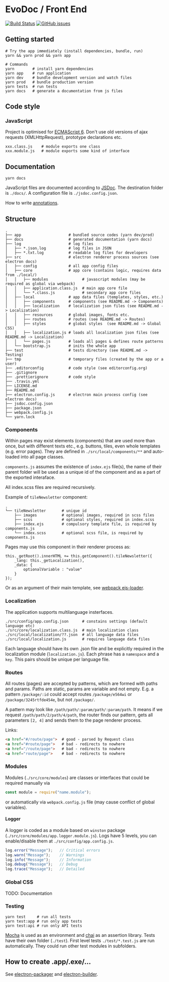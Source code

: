 # EvoDoc / Front End

[![Build Status](https://travis-ci.org/evo-doc/front-end.svg?branch=master)](https://travis-ci.org/evo-doc/front-end)
[![GitHub issues](https://img.shields.io/github/issues/evo-doc/front-end.svg)](https://github.com/evo-doc/front-end/issues)

## Getting started

```
# Try the app immediately (install dependencies, bundle, run)
yarn && yarn prod && yarn app

# Сommands
yarn        # install yarn dependencies
yarn app    # run application
yarn dev    # bundle development version and watch files
yarn prod   # bundle production version
yarn tests  # run tests
yarn docs   # generate a documentation from js files
```

## Code style

### JavaScript
Project is optimised for [ECMAScript 6](http://es6-features.org/).
Don't use old versions of ajax requests (XMLHttpRequest), prototype declarations etc.

```
xxx.class.js    # module exports one class
xxx.module.js   # module exports some kind of interface
```

## Documentation

```
yarn docs
```

JavaScript files are documented according to [JSDoc](http://usejsdoc.org/).
The destination folder is `./docs/`. A configuration file is `./jsdoc.config.json`.

How to write [annotations](http://usejsdoc.org/tags-type.html).

## Structure
```
.
├── app                     # bundled source codes (yarn dev/prod)
├── docs                    # generated documentation (yarn docs)
├── log                     # log files
│   ├── *.json.log          # log files in JSON
│   ├── *.txt.log           # readable log files for developers
├── src                     # electron renderer process sources (see electron docs)
│   ├── config              # all app config files
│   ├── core                # app core (contains logic, requires data from ./local/)
│   │   ├── modules               # javascript modules (may be required as global via webpack)
│   │   ├── application.class.js  # main app core file
│   │   └── *.class.js            # secondary app core files
│   ├── local               # app data files (templates, styles, etc.)
│   │   ├── components      # components (see README.md -> Components)
│   │   ├── localization    # localization json files (see README.md -> Localization)
│   │   ├── resources       # global images, fonts etc.
│   │   ├── routes          # routes (see README.md -> Routes)
│   │   ├── styles          # global styles  (see README.md -> Global CSS)
│   │   ├── localization.js # loads all localization json files (see README.md -> Localization)
│   │   └── pages.js        # loads all pages & defines route patterns
│   └── bootstrap.js        # inits the whole app
├── test                    # tests directory (see README.md -> Testing)
├── tmp                     # temporary files (created by the app or a user)
├── .editorconfig           # code style (see editorconfig.org)
├── .gitignore
├── .prettierignore         # code style
├── .travis.yml
├── LICENSE.md
├── README.md
├── electron.config.js      # electron main process config (see electron docs)
├── jsdoc.config.json
├── package.json
├── webpack.config.js
└── yarn.lock
```


### Components
Within pages may exist elements (components) that are used more than once, but with different texts etc., e.g. buttons, tiles, even whole templates (e.g. error pages). They are defined in `./src/local/components/**` and auto-loaded into all page classes.

`components.js` assumes the existence of `index.ejs` file(s), the name of their parent folder will be used as a unique id of the component and as a part of the exported interaface.

All index.scss files are required recursively.

Example of `tileNewsletter` component:
 ```
 .
 └── tileNewsletter       # unique id
     ├── images           # optional images, required in scss files
     ├── scss             # optional styles, required in index.scss
     ├── index.ejs        # compulsory template file, is required by components.js
     └── index.scss       # optional scss file, is required by components.js

```

Pages may use this component in their renderer process as:
```
this._getRoot().innerHTML += this.getComponent().tileNewsletter({
	_lang: this._getLocalization(),
	_data: {
		optionalVariable : "value"
	}
});
```

Or as an argument of their main template, see [webpack ejs-loader](https://github.com/okonet/ejs-loader).


### Localization

The application supports multilanguage insterfaces.

```
./src/config/app.config.json      # constains settings (default language etc)
./src/core/localization.class.js  # main localization class
./src/local/localization/??.json  # all language data files
./src/local/localization.js       # requires language data files
```

Each language should have its own .json file and be explicitly required in the localization module (`localization.js`). Each phrase has a `namespace` and a `key`. This pairs should be unique per language file.

### Routes
All routes (pages) are accepted by patterns, which are formed with paths and params. Paths are static, params are variable and not empty. E.g. a pattern `/package/:id` could accept routes `/package/e564wi` or `/package/3245rtfde454e`, but not `/package/`.

A pattern may look like `/path/path/:param/path/:param/path`. It means if we request `/path/path/2/path/4/path`, the router finds our pattern, gets all parameters `[2, 4]` and sends them to the page renderer process.

Links:

```html
<a href="#/route/page">  # good - parsed by Request class
<a href="#route/page">   # bad - redirects to nowhere
<a href="/route/page">   # bad - redirects to nowhere
<a href="route/page">    # bad - redirects to nowhere
```

### Modules
Modules (`./src/core/modules`) are classes or interfaces that could be required manually via
```js
const module = require("name.module");
```
or automatically via `webpack.config.js` file (may cause conflict of global variables).

#### Logger
A logger is coded as a module based on `winston` package (`./src/core/modules/app.logger.module.js`). Logs have 5 levels, you can enable/disable them at `./src/config/app.config.js`.

```js
log.error("Message");   // Critical errors
log.warn("Message");    // Warnings
log.info("Message");    // Information
log.debug("Message");   // Debug
log.trace("Message");   // Detailed
```

### Global CSS
TODO: Documentation

### Testing
```shell
yarn test     # run all tests
yarn test:app # run only app tests
yarn test:api # run only API tests
```
[Mocha](https://mochajs.org) is used as an environment and [chai](http://www.chaijs.com) as an assertion library. Tests have their own folder (`./test`). First level tests `./test/*.test.js` are run automatically. They could run other test modules in subfolders.



## How to create .app/.exe/...
See [electron-packager](https://github.com/electron-userland/electron-packager) and [electron-builder](https://github.com/electron-userland/electron-builder).
